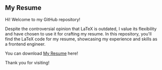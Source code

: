 ## My Resume
Hi! Welcome to my GitHub repository!

Despite the controversial opinion that LaTeX is outdated, I value its flexibility and have chosen to use it for crafting my resume. In this repository, you'll find the LaTeX code for my resume, showcasing my experience and skills as a frontend engineer.

You can download [My Resume](https://github.com/coby-pickledonion/pklon-resume/actions/runs/9748822361/artifacts/1656553775) here!

Thank you for visiting!
